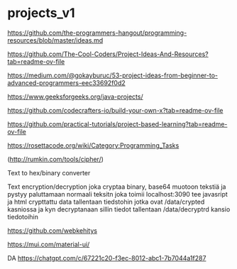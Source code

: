 # projects_v1

https://github.com/the-programmers-hangout/programming-resources/blob/master/ideas.md

https://github.com/The-Cool-Coders/Project-Ideas-And-Resources?tab=readme-ov-file

https://medium.com/@gokayburuc/53-project-ideas-from-beginner-to-advanced-programmers-eec33692f0d2

https://www.geeksforgeeks.org/java-projects/

https://github.com/codecrafters-io/build-your-own-x?tab=readme-ov-file

https://github.com/practical-tutorials/project-based-learning?tab=readme-ov-file

https://rosettacode.org/wiki/Category:Programming_Tasks

(http://rumkin.com/tools/cipher/)

Text to hex/binary converter

Text encryption/decryption 
joka cryptaa binary, base64 muotoon tekstiä ja pystyy paluttamaan normaali teksitn 
joka toimii localhost:3090
tee javasript ja html
crypttattu data tallentaan tiedstohin jotka ovat /data/crypted kasniossa
ja kyn decryptanaan sillin tiedot tallentaan /data/decryptrd kansio tiedotoihin


https://github.com/webkehitys

https://mui.com/material-ui/


DA
https://chatgpt.com/c/67221c20-f3ec-8012-abc1-7b7044a1f287
